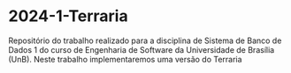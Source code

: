 # 2024-1-Terraria
Repositório do trabalho realizado para a disciplina de Sistema de Banco de Dados 1 do curso de Engenharia de Software da Universidade de Brasília (UnB). Neste trabalho implementaremos uma versão do Terraria
